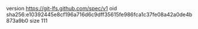 version https://git-lfs.github.com/spec/v1
oid sha256:e10392445e8cf196a716d6c9dff35615fe986fca1c37fe08a42a0de4b873a9b0
size 111
